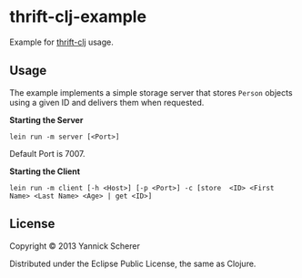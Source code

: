 # thrift-clj-example

Example for [thrift-clj](https://github.com/xsc/thrift-clj) usage.

## Usage

The example implements a simple storage server that stores `Person` objects using a given ID
and delivers them when requested.

__Starting the Server__

``
lein run -m server [<Port>]
``

Default Port is 7007.

__Starting the Client__

``
lein run -m client [-h <Host>] [-p <Port>] -c [store  <ID> <First Name> <Last Name> <Age> | get <ID>]
``

## License

Copyright &copy; 2013 Yannick Scherer

Distributed under the Eclipse Public License, the same as Clojure.
